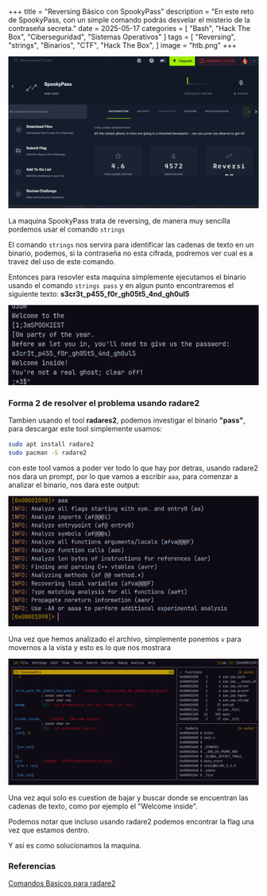 +++
title = "Reversing Básico con SpookyPass"
description = "En este reto de SpookyPass, con un simple comando podrás desvelar el misterio de la contraseña secreta."
date = 2025-05-17
categories = [
    "Bash",
    "Hack The Box",
    "Ciberseguridad",
    "Sistemas Operativos"
]
tags = [
    "Reversing",
    "strings",
    "Binarios",
    "CTF",
    "Hack The Box",
]
image = "htb.png"
+++

![Challenge](img/machine.png)

La maquina SpookyPass trata de reversing, de manera muy sencilla pordemos usar el comando ``strings``

El comando ``strings`` nos servira para identificar las cadenas de texto en un binario, podemos, si la contraseña no esta cifrada, podremos ver cual es a travez del uso de este comando.

Entonces para resovler esta maquina simplemente ejecutamos el binario usando el comando `strings pass` y en algun punto encontraremos el siguiente texto: **s3cr3t_p455_f0r_gh05t5_4nd_gh0ul5** 

![strings](img/strings.png)

### Forma 2 de resolver el problema usando radare2

Tambien usando el tool **radares2**, podemos investigar el binario **"pass"**, para descargar este tool simplemente usamos:

```bash
sudo apt install radare2
sudo pacman -S radare2
```

con este tool vamos a poder ver todo lo que hay por detras, usando radare2 nos dara un prompt, por lo que vamos a escribir `aaa`, para comenzar a analizar el binario, nos dara este output:

![Radare2](img/radare2.png)

Una vez que hemos analizado el archivo, simplemente ponemos `v` para movernos a la vista y esto es lo que nos mostrara

![Radare2-Respuestas](img/radare2_respuesta.png)

Una vez aqui solo es cuestion de bajar y buscar donde se encuentran las cadenas de texto, como por ejemplo el "Welcome inside".

Podemos notar que incluso usando radare2 podemos encontrar la flag una vez que estamos dentro.

Y asi es como solucionamos la maquina.

### Referencias

[Comandos Basicos para radare2](https://github.com/radareorg/radare2/blob/master/doc/intro.md)
